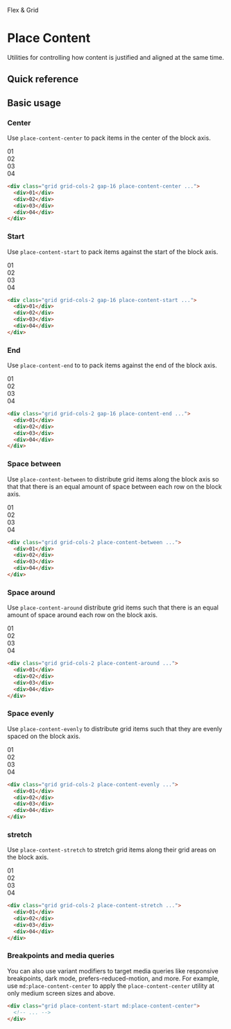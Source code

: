 <script setup>
const exampleClasses = 'p-24 rounded font-ex flex items-center justify-center'
</script>

Flex & Grid

# Place Content
Utilities for controlling how content is justified and aligned at the same time.

## Quick reference

## Basic usage
### Center
Use `place-content-center` to pack items in the center of the block axis.

<container>
  <box striped class="grid grid-cols-[repeat(2,56px)] gap-16 py-64 place-content-center" fg-color="var(--tw-blue-fg)" bg-color="var(--tw-blue-bg)">
    <div class="bg-blue-500" :class="exampleClasses">01</div>
    <div class="bg-blue-500" :class="exampleClasses">02</div>
    <div class="bg-blue-500" :class="exampleClasses">03</div>
    <div class="bg-blue-500" :class="exampleClasses">04</div>
  </box>
</container>

```html
<div class="grid grid-cols-2 gap-16 place-content-center ...">
  <div>01</div>
  <div>02</div>
  <div>03</div>
  <div>04</div>
</div>
```

### Start
Use `place-content-start` to pack items against the start of the block axis.

<container>
  <box striped class="grid grid-cols-[repeat(2,56px)] gap-16 pb-128 place-content-start" fg-color="var(--tw-fuchsia-fg)" bg-color="var(--tw-fuchsia-bg)">
    <div class="bg-fuchsia-500" :class="exampleClasses">01</div>
    <div class="bg-fuchsia-500" :class="exampleClasses">02</div>
    <div class="bg-fuchsia-500" :class="exampleClasses">03</div>
    <div class="bg-fuchsia-500" :class="exampleClasses">04</div>
  </box>
</container>

```html
<div class="grid grid-cols-2 gap-16 place-content-start ...">
  <div>01</div>
  <div>02</div>
  <div>03</div>
  <div>04</div>
</div>
```



### End
Use `place-content-end` to to pack items against the end of the block axis.

<container>
  <box striped class="grid grid-cols-[repeat(2,56px)] gap-16 pt-128 place-content-start" fg-color="var(--tw-cyan-fg)" bg-color="var(--tw-cyan-bg)">
    <div class="bg-cyan-500" :class="exampleClasses">01</div>
    <div class="bg-cyan-500" :class="exampleClasses">02</div>
    <div class="bg-cyan-500" :class="exampleClasses">03</div>
    <div class="bg-cyan-500" :class="exampleClasses">04</div>
  </box>
</container>

```html
<div class="grid grid-cols-2 gap-16 place-content-end ...">
  <div>01</div>
  <div>02</div>
  <div>03</div>
  <div>04</div>
</div>
```

### Space between
Use `place-content-between` to distribute grid items along the block axis so that that there is an equal amount of space between each row on the block axis.

<container>
  <box striped class="grid grid-cols-[repeat(2,56px)] place-content-between" fg-color="var(--tw-pink-fg)" bg-color="var(--tw-pink-bg)">
    <div class="bg-pink-500 mb-64" :class="exampleClasses">01</div>
    <div class="bg-pink-500 mb-64" :class="exampleClasses">02</div>
    <div class="bg-pink-500" :class="exampleClasses">03</div>
    <div class="bg-pink-500" :class="exampleClasses">04</div>
  </box>
</container>

```html
<div class="grid grid-cols-2 place-content-between ...">
  <div>01</div>
  <div>02</div>
  <div>03</div>
  <div>04</div>
</div>
```

### Space around
Use `place-content-around` distribute grid items such that there is an equal amount of space around each row on the block axis.
<container>
  <box striped class="grid grid-cols-[repeat(2,56px)] place-content-around" fg-color="var(--tw-violet-fg)" bg-color="var(--tw-violet-bg)">
    <div class="bg-violet-500 my-16" :class="exampleClasses">01</div>
    <div class="bg-violet-500 my-16" :class="exampleClasses">02</div>
    <div class="bg-violet-500 my-16" :class="exampleClasses">03</div>
    <div class="bg-violet-500 my-16" :class="exampleClasses">04</div>
  </box>
</container>

```html
<div class="grid grid-cols-2 place-content-around ...">
  <div>01</div>
  <div>02</div>
  <div>03</div>
  <div>04</div>
</div>
```

### Space evenly
Use `place-content-evenly` to distribute grid items such that they are evenly spaced on the block axis.

<container>
  <box striped class="grid grid-cols-[repeat(2,56px)] place-content-evenly" fg-color="var(--tw-indigo-fg)" bg-color="var(--tw-indigo-bg)">
    <div class="bg-indigo-500 my-32" :class="exampleClasses">01</div>
    <div class="bg-indigo-500 my-32" :class="exampleClasses">02</div>
    <div class="bg-indigo-500 mb-32" :class="exampleClasses">03</div>
    <div class="bg-indigo-500 mb-32" :class="exampleClasses">04</div>
  </box>
</container>

```html
<div class="grid grid-cols-2 place-content-evenly ...">
  <div>01</div>
  <div>02</div>
  <div>03</div>
  <div>04</div>
</div>
```

### stretch
Use `place-content-stretch` to stretch grid items along their grid areas on the block axis.

<container>
  <box striped class="grid grid-cols-2 place-content-stretch gap-16" fg-color="var(--tw-blue-fg)" bg-color="var(--tw-blue-bg)">
    <div class="bg-blue-500" :class="exampleClasses">01</div>
    <div class="bg-blue-500" :class="exampleClasses">02</div>
    <div class="bg-blue-500" :class="exampleClasses">03</div>
    <div class="bg-blue-500" :class="exampleClasses">04</div>
  </box>
</container>

```html
<div class="grid grid-cols-2 place-content-stretch ...">
  <div>01</div>
  <div>02</div>
  <div>03</div>
  <div>04</div>
</div>
```

### Breakpoints and media queries
You can also use variant modifiers to target media queries like responsive breakpoints, dark mode, prefers-reduced-motion, and more. For example, use `md:place-content-center` to apply the `place-content-center` utility at only medium screen sizes and above.

```html
<div class="grid place-content-start md:place-content-center">
  <!-- ... -->
</div>
```
